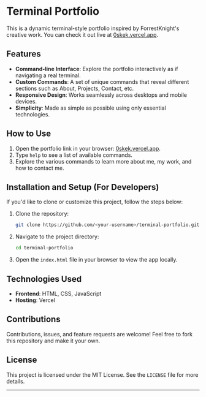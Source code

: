 # Terminal Portfolio

This is a dynamic terminal-style portfolio inspired by ForrestKnight's creative work. You can check it out live at [0skek.vercel.app](https://0skek.vercel.app).

## Features

- **Command-line Interface**: Explore the portfolio interactively as if navigating a real terminal.
- **Custom Commands**: A set of unique commands that reveal different sections such as About, Projects, Contact, etc.
- **Responsive Design**: Works seamlessly across desktops and mobile devices.
- **Simplicity**: Made as simple as possible using only essential technologies.

## How to Use

1. Open the portfolio link in your browser: [0skek.vercel.app](https://0skek.vercel.app).
2. Type `help` to see a list of available commands.
3. Explore the various commands to learn more about me, my work, and how to contact me.

## Installation and Setup (For Developers)

If you'd like to clone or customize this project, follow the steps below:

1. Clone the repository:
   ```bash
   git clone https://github.com/<your-username>/terminal-portfolio.git
   ```
2. Navigate to the project directory:
   ```bash
   cd terminal-portfolio
   ```
3. Open the `index.html` file in your browser to view the app locally.

## Technologies Used

- **Frontend**: HTML, CSS, JavaScript
- **Hosting**: Vercel

## Contributions

Contributions, issues, and feature requests are welcome! Feel free to fork this repository and make it your own.

## License

This project is licensed under the MIT License. See the `LICENSE` file for more details.

---
